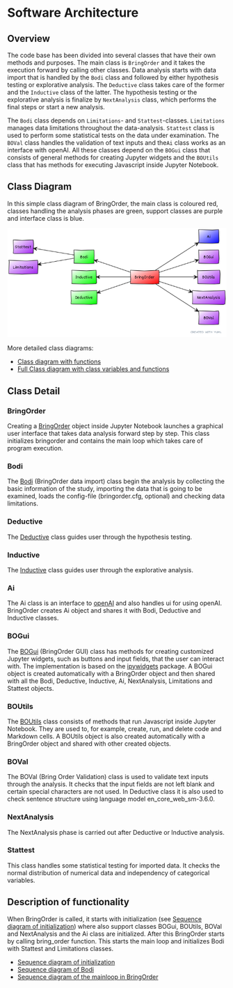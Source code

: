 # Software Architecture

## Overview
The code base has been divided into several classes that have their own methods and purposes.
The main class is `BringOrder` and it takes the execution forward by calling other classes.
Data analysis starts with data import that is handled by the `Bodi` class and followed by either hypothesis testing or explorative analysis. The `Deductive` class takes care of the former and the `Inductive` class of the latter. The hypothesis testing or the explorative analysis is finalize by `NextAnalysis` class, which performs the final steps or start a new analysis. 

The `Bodi` class depends on `Limitations`- and `Stattest`-classes. `Limitations` manages data limitations throughout the data-analysis. `Stattest` class is used to perform some statistical tests on the data under examination. The `BOVal` class handles the validation of text inputs and the`Ai` class works as an interface with openAI.
All these classes depend on the `BOGui` class that consists of general methods for creating Jupyter widgets and the `BOUtils` class that has methods for executing Javascript inside Jupyter Notebook.

## Class Diagram
In this simple class diagram of BringOrder, the main class is coloured red, classes handling the analysis phases are green, support classes are purple and interface class is blue.

![Class diagram](./pictures/classdiag_simple.png)

More detailed class diagrams:

- [Class diagram with functions](./pictures/classdiag_with_functions.png)
- [Full Class diagram with class variables and functions](./pictures/class_diagram_plain.png)

## Class Detail

### BringOrder
Creating a [BringOrder](https://github.com/Order-Team/bring-order/blob/main/bring_order/bringorder.py) object inside Jupyter Notebook launches a graphical user interface that takes data analysis forward step by step. This class initializes bringorder and contains the main loop which takes care of program execution.

### Bodi
The [Bodi](https://github.com/Order-Team/bring-order/blob/main/bring_order/bodi.py) (BringOrder data import) class begin the analysis by collecting the basic information of the study, importing the data that is going to be examined, loads the config-file (bringorder.cfg, optional) and checking data limitations.

### Deductive
The [Deductive](https://github.com/Order-Team/bring-order/blob/main/bring_order/deductive.py) class guides user through the hypothesis testing.

### Inductive
The [Inductive](https://github.com/Order-Team/bring-order/blob/main/bring_order/inductive.py) class guides user through the explorative analysis.

### Ai
The Ai class is an interface to [openAI](https://openai.com/about) and also handles ui for using openAI. BringOrder creates Ai object and shares it with Bodi, Deductive and Inductive classes.

### BOGui
The [BOGui](https://github.com/Order-Team/bring-order/blob/main/bring_order/bogui.py) (BringOrder GUI) class has methods for creating customized Jupyter widgets, such as buttons and input fields, that the user can interact with.
The implementation is based on the [ipywidgets](https://ipywidgets.readthedocs.io/en/stable/) package.
A BOGui object is created automatically with a BringOrder object and then shared with all the Bodi, Deductive, Inductive, Ai, NextAnalysis, Limitations and Stattest objects.

### BOUtils
The [BOUtils](https://github.com/Order-Team/bring-order/blob/main/bring_order/boutils.py) class consists of methods that run Javascript inside Jupyter Notebook. They are used to, for example, create, run, and delete code and Markdown cells.
A BOUtils object is also created automatically with a BringOrder object and shared with other created objects.

### BOVal
The BOVal (Bring Order Validation) class is used to validate text inputs through the analysis. It checks that the input fields are not left blank and certain special characters are not used. In Deductive class it is also used to check sentence structure using language model en_core_web_sm-3.6.0.

### NextAnalysis
The NextAnalysis phase is carried out after Deductive or Inductive analysis.

### Stattest
This class handles some statistical testing for imported data. It checks the normal distribution of numerical data and independency of categorical variables.


## Description of functionality
When BringOrder is called, it starts with initialization (see [Sequence diagram of initialization](./pictures/BO_init_seqdiag.png)) where also support classes BOGui, BOUtils, BOVal and NextAnalysis and the Ai class are initialized. After this BringOrder starts by calling bring_order function. This starts the main loop and initializes Bodi with Stattest and Limitations classes.


- [Sequence diagram of initialization](./pictures/BO_init_seqdiag.png)
- [Sequence diagram of Bodi](./pictures/BO_Bodi_seqdiag.png)
- [Sequence diagram of the mainloop in BringOrder](./pictures/BO_mainloop_seqdiag.png)
